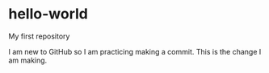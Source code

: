 # hello-world
My first repository

I am new to GitHub so I am practicing making a commit. This is the change I am making.
